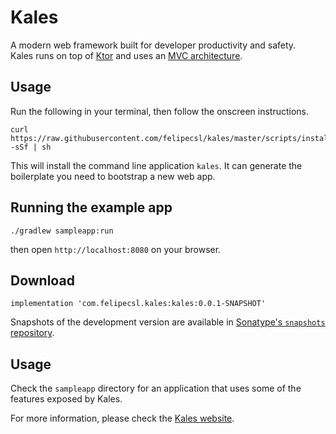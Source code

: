 # Kales

A modern web framework built for developer productivity and safety.  
Kales runs on top of [Ktor](https://ktor.io/) and uses an [MVC architecture](https://en.wikipedia.org/wiki/Model%E2%80%93view%E2%80%93controller). 

## Usage

Run the following in your terminal, then follow the onscreen instructions.

```
curl https://raw.githubusercontent.com/felipecsl/kales/master/scripts/install -sSf | sh
```

This will install the command line application `kales`. It can generate the boilerplate
you need to bootstrap a new web app.

## Running the example app

```
./gradlew sampleapp:run
```
then open `http://localhost:8080` on your browser.

## Download

```
implementation 'com.felipecsl.kales:kales:0.0.1-SNAPSHOT'
```

Snapshots of the development version are available in
[Sonatype's `snapshots` repository](https://oss.sonatype.org/content/repositories/snapshots/).

## Usage

Check the `sampleapp` directory for an application that uses
some of the features exposed by Kales.

For more information, please check the [Kales website](https://felipecsl.github.io/kales/).